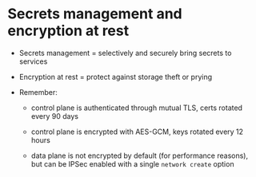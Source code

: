 # Secrets management and encryption at rest

- Secrets management = selectively and securely bring secrets to services

- Encryption at rest = protect against storage theft or prying

- Remember:

  - control plane is authenticated through mutual TLS, certs rotated every 90 days

  - control plane is encrypted with AES-GCM, keys rotated every 12 hours

  - data plane is not encrypted by default (for performance reasons),
    <br/>but can be IPSec enabled with a single `network create` option
